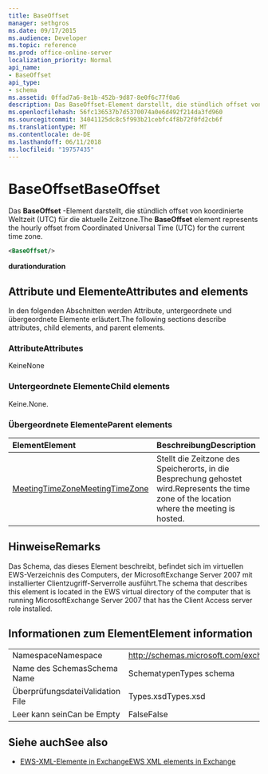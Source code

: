 ```yaml
---
title: BaseOffset
manager: sethgros
ms.date: 09/17/2015
ms.audience: Developer
ms.topic: reference
ms.prod: office-online-server
localization_priority: Normal
api_name:
- BaseOffset
api_type:
- schema
ms.assetid: 0ffad7a6-8e1b-452b-9d87-8e0f6c77f0a6
description: Das BaseOffset-Element darstellt, die stündlich offset von koordinierte Weltzeit (UTC) für die aktuelle Zeitzone.
ms.openlocfilehash: 56fc136537b7d5370074a0e6d492f214da3fd960
ms.sourcegitcommit: 34041125dc8c5f993b21cebfc4f8b72f0fd2cb6f
ms.translationtype: MT
ms.contentlocale: de-DE
ms.lasthandoff: 06/11/2018
ms.locfileid: "19757435"
---
```

# <a name="baseoffset"></a><span data-ttu-id="461fe-103">BaseOffset</span><span class="sxs-lookup"><span data-stu-id="461fe-103">BaseOffset</span></span>

<span data-ttu-id="461fe-104">Das **BaseOffset** -Element darstellt, die stündlich offset von koordinierte Weltzeit (UTC) für die aktuelle Zeitzone.</span><span class="sxs-lookup"><span data-stu-id="461fe-104">The **BaseOffset** element represents the hourly offset from Coordinated Universal Time (UTC) for the current time zone.</span></span> 
  
```xml
<BaseOffset/>
```

 <span data-ttu-id="461fe-105">**duration**</span><span class="sxs-lookup"><span data-stu-id="461fe-105">**duration**</span></span>
## <a name="attributes-and-elements"></a><span data-ttu-id="461fe-106">Attribute und Elemente</span><span class="sxs-lookup"><span data-stu-id="461fe-106">Attributes and elements</span></span>

<span data-ttu-id="461fe-107">In den folgenden Abschnitten werden Attribute, untergeordnete und übergeordnete Elemente erläutert.</span><span class="sxs-lookup"><span data-stu-id="461fe-107">The following sections describe attributes, child elements, and parent elements.</span></span>
  
### <a name="attributes"></a><span data-ttu-id="461fe-108">Attribute</span><span class="sxs-lookup"><span data-stu-id="461fe-108">Attributes</span></span>

<span data-ttu-id="461fe-109">Keine</span><span class="sxs-lookup"><span data-stu-id="461fe-109">None</span></span>
  
### <a name="child-elements"></a><span data-ttu-id="461fe-110">Untergeordnete Elemente</span><span class="sxs-lookup"><span data-stu-id="461fe-110">Child elements</span></span>

<span data-ttu-id="461fe-111">Keine.</span><span class="sxs-lookup"><span data-stu-id="461fe-111">None.</span></span>
  
### <a name="parent-elements"></a><span data-ttu-id="461fe-112">Übergeordnete Elemente</span><span class="sxs-lookup"><span data-stu-id="461fe-112">Parent elements</span></span>

|<span data-ttu-id="461fe-113">**Element**</span><span class="sxs-lookup"><span data-stu-id="461fe-113">**Element**</span></span>|<span data-ttu-id="461fe-114">**Beschreibung**</span><span class="sxs-lookup"><span data-stu-id="461fe-114">**Description**</span></span>|
|:-----|:-----|
|[<span data-ttu-id="461fe-115">MeetingTimeZone</span><span class="sxs-lookup"><span data-stu-id="461fe-115">MeetingTimeZone</span></span>](meetingtimezone.md) <br/> |<span data-ttu-id="461fe-116">Stellt die Zeitzone des Speicherorts, in die Besprechung gehostet wird.</span><span class="sxs-lookup"><span data-stu-id="461fe-116">Represents the time zone of the location where the meeting is hosted.</span></span>  <br/> |
   
## <a name="remarks"></a><span data-ttu-id="461fe-117">Hinweise</span><span class="sxs-lookup"><span data-stu-id="461fe-117">Remarks</span></span>

<span data-ttu-id="461fe-118">Das Schema, das dieses Element beschreibt, befindet sich im virtuellen EWS-Verzeichnis des Computers, der MicrosoftExchange Server 2007 mit installierter Clientzugriff-Serverrolle ausführt.</span><span class="sxs-lookup"><span data-stu-id="461fe-118">The schema that describes this element is located in the EWS virtual directory of the computer that is running MicrosoftExchange Server 2007 that has the Client Access server role installed.</span></span>
  
## <a name="element-information"></a><span data-ttu-id="461fe-119">Informationen zum Element</span><span class="sxs-lookup"><span data-stu-id="461fe-119">Element information</span></span>

|||
|:-----|:-----|
|<span data-ttu-id="461fe-120">Namespace</span><span class="sxs-lookup"><span data-stu-id="461fe-120">Namespace</span></span>  <br/> |http://schemas.microsoft.com/exchange/services/2006/types  <br/> |
|<span data-ttu-id="461fe-121">Name des Schemas</span><span class="sxs-lookup"><span data-stu-id="461fe-121">Schema Name</span></span>  <br/> |<span data-ttu-id="461fe-122">Schematypen</span><span class="sxs-lookup"><span data-stu-id="461fe-122">Types schema</span></span>  <br/> |
|<span data-ttu-id="461fe-123">Überprüfungsdatei</span><span class="sxs-lookup"><span data-stu-id="461fe-123">Validation File</span></span>  <br/> |<span data-ttu-id="461fe-124">Types.xsd</span><span class="sxs-lookup"><span data-stu-id="461fe-124">Types.xsd</span></span>  <br/> |
|<span data-ttu-id="461fe-125">Leer kann sein</span><span class="sxs-lookup"><span data-stu-id="461fe-125">Can be Empty</span></span>  <br/> |<span data-ttu-id="461fe-126">False</span><span class="sxs-lookup"><span data-stu-id="461fe-126">False</span></span>  <br/> |
   
## <a name="see-also"></a><span data-ttu-id="461fe-127">Siehe auch</span><span class="sxs-lookup"><span data-stu-id="461fe-127">See also</span></span>



- [<span data-ttu-id="461fe-128">EWS-XML-Elemente in Exchange</span><span class="sxs-lookup"><span data-stu-id="461fe-128">EWS XML elements in Exchange</span></span>](ews-xml-elements-in-exchange.md)

